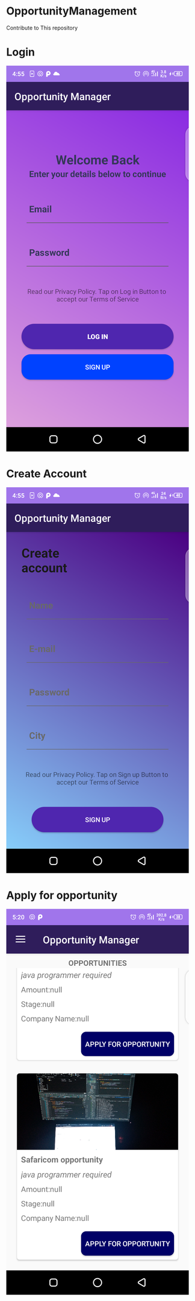 # OpportunityManagement
Contribute to This repository
# Login
![alt text](https://github.com/Oyopiz/OpportunityManagement/blob/master/Screenshot_20210909-165527.png)
# Create Account
![alt text](https://github.com/Oyopiz/OpportunityManagement/blob/master/Screenshot_20210909-165539.png)
# Apply for opportunity
![alt text](https://github.com/Oyopiz/OpportunityManagement/blob/master/apply.png)
